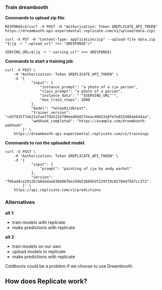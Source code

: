 ### Train dreambooth

**Commands to upload zip file**:

```
RESPONSE=$(curl -X POST -H "Authorization: Token $REPLICATE_API_TOKEN" https://dreambooth-api-experimental.replicate.com/v1/upload/data.zip)

curl -X PUT -H "Content-Type: application/zip" --upload-file data.zip "$(jq -r ".upload_url" <<< "$RESPONSE")"

SERVING_URL=$(jq -r ".serving_url" <<< $RESPONSE)
```

**Commands to start a training job**:

```
curl -X POST \
    -H "Authorization: Token $REPLICATE_API_TOKEN" \
    -d '{
            "input": {
                "instance_prompt": "a photo of a cjw person",
                "class_prompt": "a photo of a person",
                "instance_data": "'"$SERVING_URL"'",
                "max_train_steps": 2000
            },
            "model": "holma91/dbtest",
            "trainer_version": "cd3f925f7ab21afaef7d45224790eedbb837eeac40d22e8fefe015489ab644aa",
            "webhook_completed": "https://example.com/dreambooth-webhook"
        }' \
    https://dreambooth-api-experimental.replicate.com/v1/trainings
```

**Commands to run the uploaded model**:

```
curl -X POST \
    -H "Authorization: Token $REPLICATE_API_TOKEN" \
    -d '{
            "input": {
                "prompt": "painting of cjw by andy warhol"
            },
            "version": "f05ad4ce2912bcb6dadaa838b06f6a194b53b895df229f29c827694f567cc372"
        }' \
    https://api.replicate.com/v1/predictions
```

### Alternatives

**alt 1**:

- train models with replicate
- make predictions with replicate

**alt 2**:

- train models on our own
- upload models to replicate
- make predictions with replicate

Coldboots could be a problem if we choose to use Dreambooth.

## How does Replicate work?
